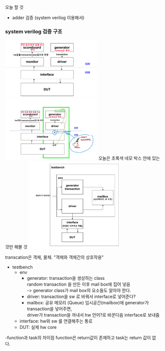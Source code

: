 오늘 할 것

- adder 검증 (system verilog 이용해서)

### system verilog 검증 구조
<img src="https://github.com/goeun-oh/systemVerilog/blob/main/4_4/Adder검증/systemverilog_constructor.png" width=300px>  

<img src="https://github.com/goeun-oh/systemVerilog/blob/main/4_4/Adder검증/png2.jpg" width=300px>
오늘은 초록색 네모 박스 안에 있는 것만 해볼 것


<img src="https://github.com/goeun-oh/systemVerilog/blob/main/4_4/Adder검증/png3.png" width=300px>

transcation은 객체, 물체.
"객체와 객체간의 상호작용"

- testbench
  - env
    - generator:
      transaction을 생성하는 class  
      random transaction 을 만든 이후 mail box에 집어 넣음  
      -> generator class가 mail box의 요소들도 알아야 한다.  
    - driver: transaction을 sw 로 바꿔서 interface로 넣어준다?  
    - mailbox: 공유 메모리 (Queue)
      임시공간(mailbox)에 generator가 transaction을 넣어주면,  
      driver가 transaction을 꺼내서 hw 언어?로 바꾼다음 interface로 보내줌
  - interface: hw와 sw 를 연결해주는 통로
  - DUT: 실제 hw core


-function과 task의 차이점
function은 return값이 존재하고 task는 return 값이 없다.
